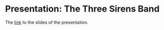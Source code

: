 # Presentation: The Three Sirens Band 

The [link](https://docs.google.com/presentation/d/1MStaMtx-50ScPcC4_qThfXFB3ezNqINBeQ_dWDI-nuw/edit?usp=sharing) to the slides of the presentation.

